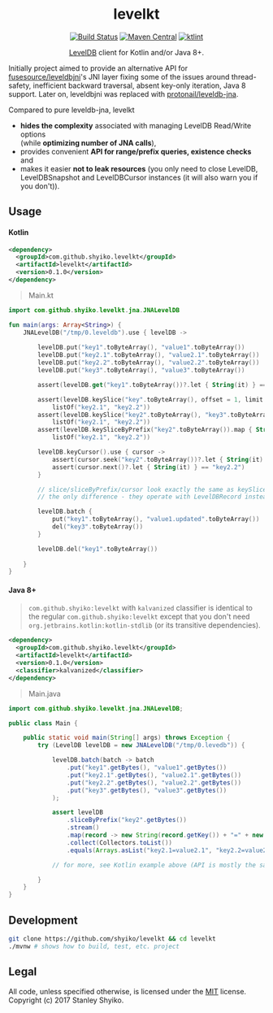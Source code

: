 <h1 align="center">
levelkt
</h1>

<p align="center">
<a href="https://travis-ci.org/shyiko/levelkt"><img src="https://travis-ci.org/shyiko/levelkt.svg?branch=master" alt="Build Status"></a>
<a href="http://search.maven.org/#search%7Cga%7C1%7Cg%3A%22com.github.shyiko%22%20AND%20a%3A%22levelkt%22"><img src="http://img.shields.io/badge/maven_central-0.1.0-blue.svg?style=flat" alt="Maven Central"></a>
<a href="https://ktlint.github.io/"><img src="https://img.shields.io/badge/code%20style-%E2%9D%A4-FF4081.svg" alt="ktlint"></a>
</p>

<p align="center">
<a href="https://github.com/google/leveldb">LevelDB</a> client for Kotlin and/or Java 8+.
</p>

Initially project aimed to provide an alternative API for [fusesource/leveldbjni](https://github.com/fusesource/leveldbjni)'s JNI layer fixing some of the issues around thread-safety, inefficient backward traversal, absent key-only iteration, Java 8 support. Later on, leveldbjni was replaced 
with [protonail/leveldb-jna](https://github.com/protonail/leveldb-jna). 

Compared to pure leveldb-jna, levelkt 
- **hides the complexity** associated with managing LevelDB Read/Write options   
(while **optimizing number of JNA calls**),
- provides convenient **API for range/prefix queries, existence checks** and 
- makes it easier **not to leak resources** (you only need to close LevelDB, LevelDBSnapshot and LevelDBCursor instances (it will also warn you if you don't)).

## Usage

#### Kotlin

```xml
<dependency>
  <groupId>com.github.shyiko.levelkt</groupId>
  <artifactId>levelkt</artifactId>
  <version>0.1.0</version>
</dependency>
```

> Main.kt

```kotlin
import com.github.shyiko.levelkt.jna.JNALevelDB

fun main(args: Array<String>) {
    JNALevelDB("/tmp/0.leveldb").use { levelDB ->
    
        levelDB.put("key1".toByteArray(), "value1".toByteArray())
        levelDB.put("key2.1".toByteArray(), "value2.1".toByteArray())
        levelDB.put("key2.2".toByteArray(), "value2.2".toByteArray())
        levelDB.put("key3".toByteArray(), "value3".toByteArray())

        assert(levelDB.get("key1".toByteArray())?.let { String(it) } == "value1")

        assert(levelDB.keySlice("key".toByteArray(), offset = 1, limit = 2).map { String(it) } == 
            listOf("key2.1", "key2.2"))
        assert(levelDB.keySlice("key2".toByteArray(), "key3".toByteArray()).map { String(it) } == 
            listOf("key2.1", "key2.2"))
        assert(levelDB.keySliceByPrefix("key2".toByteArray()).map { String(it) } == 
            listOf("key2.1", "key2.2"))

        levelDB.keyCursor().use { cursor ->
            assert(cursor.seek("key2".toByteArray())?.let { String(it) } == "key2.1")
            assert(cursor.next()?.let { String(it) } == "key2.2")
        }

        // slice/sliceByPrefix/cursor look exactly the same as keySlice/keySliceByPrefix/keyCursor
        // the only difference - they operate with LevelDBRecord instead of ByteArray

        levelDB.batch {
            put("key1".toByteArray(), "value1.updated".toByteArray())
            del("key3".toByteArray())
        }

        levelDB.del("key1".toByteArray())
        
    }
}
```

#### Java 8+

> `com.github.shyiko:levelkt` with `kalvanized` classifier is identical to the regular `com.github.shyiko:levelkt`
  except that you don't need `org.jetbrains.kotlin:kotlin-stdlib` (or its transitive dependencies).

```xml
<dependency>
  <groupId>com.github.shyiko.levelkt</groupId>
  <artifactId>levelkt</artifactId>
  <version>0.1.0</version>
  <classifier>kalvanized</classifier>
</dependency>
```

> Main.java

```java
import com.github.shyiko.levelkt.jna.JNALevelDB;

public class Main {

    public static void main(String[] args) throws Exception {
        try (LevelDB levelDB = new JNALevelDB("/tmp/0.levedb")) {

            levelDB.batch(batch -> batch
                .put("key1".getBytes(), "value1".getBytes())
                .put("key2.1".getBytes(), "value2.1".getBytes())
                .put("key2.2".getBytes(), "value2.2".getBytes())
                .put("key3".getBytes(), "value3".getBytes())
            );

            assert levelDB
                .sliceByPrefix("key2".getBytes())
                .stream()
                .map(record -> new String(record.getKey()) + "=" + new String(record.getValue()))
                .collect(Collectors.toList())
                .equals(Arrays.asList("key2.1=value2.1", "key2.2=value2.2"));

            // for more, see Kotlin example above (API is mostly the same)

        }
    }
}
```

## Development

```sh
git clone https://github.com/shyiko/levelkt && cd levelkt
./mvnw # shows how to build, test, etc. project
```

## Legal

All code, unless specified otherwise, is licensed under the [MIT](https://opensource.org/licenses/MIT) license.  
Copyright (c) 2017 Stanley Shyiko.

